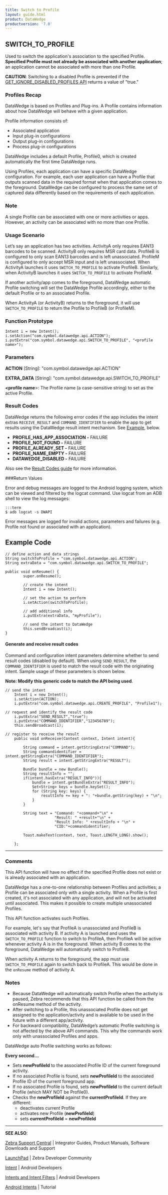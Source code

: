```yaml
---
title: Switch to Profile 
layout: guide.html
product: DataWedge
productversion: '7.0'
---
```


## SWITCH_TO_PROFILE

Used to switch the application's association to the specified Profile. **Specified Profile must not already be associated with another application**; an application cannot be associated with more than one Profile. 

**CAUTION**: Switching to a disabled Profile is prevented if the [GET_IGNORE_DISABLED_PROFILES API](../getignoredisabledprofiles) returns a value of "true."    

### Profiles Recap
DataWedge is based on Profiles and Plug-ins. A Profile contains information about how DataWedge will behave with a given application.

Profile information consists of:

* Associated application
* Input plug-in configurations
* Output plug-in configurations
* Process plug-in configurations

DataWedge includes a default Profile, Profile0, which is created automatically the first time DataWedge runs.

Using Profiles, each application can have a specific DataWedge configuration. For example, each user application can have a Profile that outputs scanned data in the required format when that application comes to the foreground. DataWedge can be configured to process the same set of captured data differently based on the requirements of each application.

### Note
A single Profile can be associated with one or more activities or apps. However, an activity can be associated with no more than one Profile. 

### Usage Scenario
Let’s say an application has two activities. ActivityA only requires EAN13 barcodes to be scanned. ActivityB only requires MSR card data. ProfileB is configured to only scan EAN13 barcodes and is left unassociated. ProfileM is configured to only accept MSR input and is left unassociated. When ActivityA launches it uses `SWITCH_TO_PROFILE` to activate ProfileB. Similarly, when ActivityB launches it uses `SWITCH_TO_PROFILE` to activate ProfileM.

If another activity/app comes to the foreground, DataWedge automatic Profile switching will set the DataWedge Profile accordingly, either to the default Profile or to an associated Profile.

When ActivityA (or ActivityB) returns to the foreground, it will use `SWITCH_TO_PROFILE` to return the Profile to ProfileB (or ProfileM).

### Function Prototype

	Intent i = new Intent();
	i.setAction("com.symbol.datawedge.api.ACTION");
	i.putExtra("com.symbol.datawedge.api.SWITCH_TO_PROFILE", "<profile name>");

### Parameters
**ACTION** [String]: "com.symbol.datawedge.api.ACTION"

**EXTRA_DATA** [String]: "com.symbol.datawedge.api.SWITCH_TO_PROFILE"

**&lt;profile name**&gt;: The Profile name (a case-sensitive string) to set as the active Profile.

### Result Codes

DataWedge returns the following error codes if the app includes the intent extras `RECEIVE_RESULT` and `COMMAND_IDENTIFIER` to enable the app to get results using the DataWedge result intent mechanism. See [Example](#example), below. 

* **PROFILE_HAS_APP_ASSOCIATION -** FAILURE
* **PROFILE_NOT_FOUND -** FAILURE 
* **PROFILE_ALREADY_SET -** FAILURE
* **PROFILE_NAME_EMPTY -** FAILURE
* **DATAWEDGE_DISABLED -** FAILURE

Also see the [Result Codes guide](../resultinfo) for more information.  

###Return Values

Error and debug messages are logged to the Android logging system, which can be viewed and filtered by the logcat command. Use logcat from an ADB shell to view the log messages:

	:::term
	$ adb logcat -s DWAPI

Error messages are logged for invalid actions, parameters and failures (e.g. Profile not found or associated with an application).

## Example Code
	// define action and data strings
	String switchToProfile = "com.symbol.datawedge.api.ACTION";
	String extraData = "com.symbol.datawedge.api.SWITCH_TO_PROFILE";

	public void onResume() {
	        super.onResume();
	      
	        // create the intent
	        Intent i = new Intent();
	      
	        // set the action to perform
	        i.setAction(switchToProfile);
	      
	        // add additional info
	        i.putExtra(extraData, "myProfile");
	      
	        // send the intent to DataWedge
	        this.sendBroadcast(i);
	}

#### Generate and receive result codes
Command and configuration intent parameters determine whether to send result codes (disabled by default). When using `SEND_RESULT`, the `COMMAND_IDENTIFIER` is used to match the result code with the originating intent. Sample usage of these parameters is shown below. 

**Note: Modify this generic code to match the API being used**.  

	// send the intent
		Intent i = new Intent();
		i.setAction(ACTION);
		i.putExtra("com.symbol.datawedge.api.CREATE_PROFILE", "Profile1");

	// request and identify the result code
		i.putExtra("SEND_RESULT","true");
		i.putExtra("COMMAND_IDENTIFIER","123456789");
		this.sendBroadcast(i);

	// register to receive the result
		public void onReceive(Context context, Intent intent){

		    String command = intent.getStringExtra("COMMAND");
		    String commandidentifier = intent.getStringExtra("COMMAND_IDENTIFIER");
		    String result = intent.getStringExtra("RESULT");

		    Bundle bundle = new Bundle();
		    String resultInfo = "";
		    if(intent.hasExtra("RESULT_INFO")){
		        bundle = intent.getBundleExtra("RESULT_INFO");
		        Set<String> keys = bundle.keySet();
		        for (String key: keys) {
		            resultInfo += key + ": "+bundle.getString(key) + "\n";
		        }
		    }

		    String text = "Command: "+command+"\n" +
		                  "Result: " +result+"\n" +
		                  "Result Info: " +resultInfo + "\n" +
		                  "CID:"+commandidentifier;
		    
		    Toast.makeText(context, text, Toast.LENGTH_LONG).show();

		};

-----

### Comments
This API function will have no effect if the specified Profile does not exist or is already associated with an application.

DataWedge has a one-to-one relationship between Profiles and activities; a Profile can be associated only with a single activity. When a Profile is first created, it's not associated with any application, and will not be activated until associated. This makes it possible to create multiple unassociated Profiles.

This API function activates such Profiles.

For example, let's say that ProfileA is unassociated and ProfileB is associated with activity B. If activity A is launched and uses the `SWITCH_TO_PROFILE` function to switch to ProfileA, then ProfileA will be active whenever activity A is in the foreground. When activity B comes to the foreground, DataWedge will automatically switch to ProfileB. 

When activity A returns to the foreground, the app must use `SWITCH_TO_PROFILE` again to switch back to ProfileA. This would be done in the `onResume` method of activity A.

### Notes
* Because DataWedge will automatically switch Profile when the activity is paused, Zebra recommends that this API function be called from the onResume method of the activity.
* After switching to a Profile, this unassociated Profile does not get assigned to the application/activity and is available to be used in the future with a different app/activity.
* For backward compatibility, DataWedge’s automatic Profile switching is not affected by the above API commands. This why the commands work only with unassociated Profiles and apps.

DataWedge auto Profile switching works as follows: 

**Every second…**
* Sets **newProfileId** to the associated Profile ID of the current foreground activity. 
* If no associated Profile is found, sets **newProfileId** to the associated Profile ID of the current foreground app. 
* If no associated Profile is found, sets **newProfileId** to the current default Profile (which  MAY NOT be Profile0). 
* Checks the **newProfileId** against the **currentProfileId**. If they are different: 
	* deactivates current Profile
	* activates new Profile (**newProfileId**)
	* sets **currentProfileId** = **newProfileId**

-----

**SEE ALSO**:

[Zebra Support Central](https://www.zebra.com/us/en/support-downloads.html) | Integrator Guides, Product Manuals, Software Downloads and Support

[LaunchPad](https://developer.zebra.com/welcome) | Zebra Developer Community

[Intent](https://developer.android.com/reference/android/content/Intent.html) | Android Developers

[Intents and Intent Filters](http://developer.android.com/guide/components/intents-filters.html) | Android Developers

[Android Intents](http://www.vogella.com/tutorials/AndroidIntent/article.html) | Tutorial
